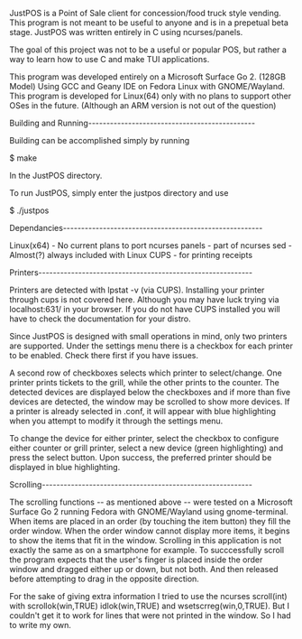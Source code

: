 JustPOS is a Point of Sale client for concession/food truck style vending.
This program is not meant to be useful to anyone and is in a prepetual
beta stage. JustPOS was written entirely in C using ncurses/panels. 

The goal of this project was not to be a useful or popular POS, but 
rather a way to learn how to use C and make TUI applications. 

This program was developed entirely on a Microsoft Surface Go 2. (128GB
Model) Using GCC and Geany IDE on Fedora Linux with GNOME/Wayland. 
This program is developed for Linux(64) only with no plans to support 
other OSes in the future. (Although an ARM version is not out of the 
question)

Building and Running----------------------------------------------

Building can be accomplished simply by running

$ make

In the JustPOS directory. 

To run JustPOS, simply enter the justpos directory and use

$ ./justpos

Dependancies-------------------------------------------------------

Linux(x64) - No current plans to port
ncurses
panels - part of ncurses
sed - Almost(?) always included with Linux
CUPS - for printing receipts

Printers-----------------------------------------------------------
 
Printers are detected with lpstat -v (via CUPS). Installing your printer
through cups is not covered here. Although you may have luck trying
via localhost:631/ in your browser. If you do not have CUPS installed
you will have to check the documentation for your distro.

Since JustPOS is designed with small operations in mind, only two 
printers are supported. Under the settings menu there is a checkbox 
for each printer to be enabled. Check there first if you have issues.

A second row of checkboxes selects which printer to select/change. One
printer prints tickets to the grill, while the other prints to the 
counter. The detected devices are displayed below the checkboxes and 
if more than five devices are detected, the window may be scrolled to 
show more devices. If a printer is already selected in .conf, it will
appear with blue highlighting when you attempt to modify it through the
settings menu.

To change the device for either printer, select the checkbox to configure
either counter or grill printer, select a new device (green highlighting)
and press the select button. Upon success, the preferred printer should
be displayed in blue highlighting.

Scrolling----------------------------------------------------------

The scrolling functions -- as mentioned above -- were tested
on a Microsoft Surface Go 2 running Fedora with GNOME/Wayland using 
gnome-terminal. When items are placed in an order (by touching the item
button) they fill the order window. When the order window cannot display
more items, it begins to show the items that fit in the window. Scrolling
in this application is not exactly the same as on a smartphone for example.
To succcessfully scroll the program expects that the user's finger is 
placed inside the order window and dragged either up or down, but not both.
And then released before attempting to drag in the opposite direction.

For the sake of giving extra information I tried to use the ncurses 
scroll(int) with scrollok(win,TRUE) idlok(win,TRUE) and wsetscrreg(win,0,TRUE).
But I couldn't get it to work for lines that were not printed in the window.
So I had to write my own.   

